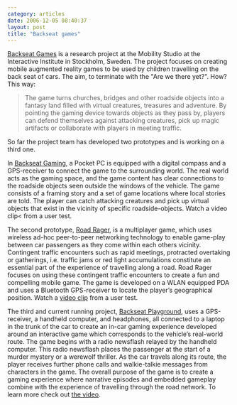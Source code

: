 ```yaml
---
category: articles
date: 2006-12-05 08:40:37
layout: post
title: "Backseat games"
---
```


<p><a href="http://www.tii.se/mobility/Backseat/backseatgames.htm">Backseat Games</a> is a research project at the Mobility Studio at the Interactive Institute in Stockholm, Sweden. The project focuses on creating mobile augmented reality games to be used by children travelling on the back seat of cars. The aim, to terminate with the "Are we there yet?". How? This way:</p><blockquote>The game turns churches, bridges and other roadside objects into a fantasy land filled with virtual creatures, treasures and adventure. By pointing the gaming device towards objects as they pass by, players can defend themselves against attacking creatures, pick up magic artifacts or collaborate with players in meeting traffic.</blockquote><p>So far the project team has developed two prototypes and is working on a third one.</p><p>In <a href="http://www.tii.se/mobility/Backseat/backseatgamesBSG.htm">Backseat Gaming</a>, a Pocket PC is equipped with a digital compass and a GPS-receiver to connect the game to the surrounding world. The real world acts as the gaming space, and the game content has clear connections to the roadside objects seen outside the windows of the vehicle. The game consists of a framing story and a set of game locations where local stories are told. The player can catch attacking creatures and pick up virtual objects that exist in the vicinity of specific roadside-objects. Watch a <a hrf="http://www.tii.se/mobility/Backseat/media/BSGwebSubt.mov">video clip</a>< from a user test.</p><p>The second prototype, <a href="http://www.tii.se/mobility/Backseat/backseatgamesRR.htm">Road Rager</a>, is a multiplayer game, which uses wireless ad-hoc peer-to-peer networking technology to enable game-play between car passengers as they come within each others vicinity. Contingent traffic encounters such as rapid meetings, protracted overtaking or gatherings, i.e. traffic jams or red light accumulations constitute an essential part of the experience of travelling along a road. Road Rager focuses on using these contingent traffic encounters to create a fun and compelling mobile game. The game is developed on a WLAN equipped PDA and uses a Bluetooth GPS-receiver to locate the player’s geographical position. Watch a <a href="http://www.tii.se/mobility/Backseat/media/RRweb.mov">video clip</a> from a user test.</p><p>The third and current running project, <a href="http://www.tii.se/mobility/BSP/docs/project.htm">Backseat Playground</a>, uses a GPS-receiver, a handheld computer, and headphones, all connected to a laptop in the trunk of the car to create an in-car gaming experience developed around an interactive game which corresponds to the vehicle’s real-world route. The game begins with a radio newsflash relayed by the handheld computer. This radio newsflash places the passenger at the start of a murder mystery or a werewolf thriller. As the car travels along its route, the player receives further phone calls and walkie-talkie messages from characters in the game. The overall purpose of the game is to create a gaming experience where narrative episodes and embedded gameplay combine with the experience of travelling through the road network. To learn more check out <a href="http://www.tii.se/mobility/BSP/mov/BSPTrailer_06_phase1.mp4">the video</a>.</p>
